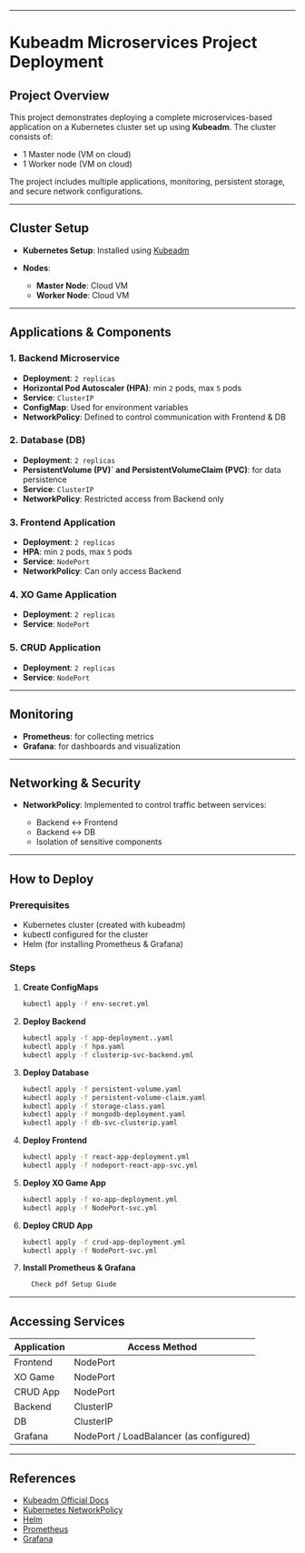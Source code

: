 
---

# Kubeadm Microservices Project Deployment

## Project Overview

This project demonstrates deploying a complete microservices-based application on a Kubernetes cluster set up using **Kubeadm**. The cluster consists of:

* 1 Master node (VM on cloud)
* 1 Worker node (VM on cloud)

The project includes multiple applications, monitoring, persistent storage, and secure network configurations.

---

## Cluster Setup

* **Kubernetes Setup**: Installed using [Kubeadm](https://kubernetes.io/docs/setup/production-environment/tools/kubeadm/create-cluster-kubeadm/)
* **Nodes**:

  * **Master Node**: Cloud VM
  * **Worker Node**: Cloud VM

---

## Applications & Components

### 1. Backend Microservice

* **Deployment**: `2 replicas`
* **Horizontal Pod Autoscaler (HPA)**: min `2` pods, max `5` pods
* **Service**: `ClusterIP`
* **ConfigMap**: Used for environment variables
* **NetworkPolicy**: Defined to control communication with Frontend & DB

### 2. Database (DB)

* **Deployment**: `2 replicas`
* **PersistentVolume (PV)\` and PersistentVolumeClaim (PVC)**: for data persistence
* **Service**: `ClusterIP`
* **NetworkPolicy**: Restricted access from Backend only

### 3. Frontend Application

* **Deployment**: `2 replicas`
* **HPA**: min `2` pods, max `5` pods
* **Service**: `NodePort`
* **NetworkPolicy**: Can only access Backend

### 4. XO Game Application

* **Deployment**: `2 replicas`
* **Service**: `NodePort`

### 5. CRUD Application

* **Deployment**: `2 replicas`
* **Service**: `NodePort`

---

## Monitoring

* **Prometheus**: for collecting metrics
* **Grafana**: for dashboards and visualization

---

## Networking & Security

* **NetworkPolicy**: Implemented to control traffic between services:

  * Backend ↔️ Frontend
  * Backend ↔️ DB
  * Isolation of sensitive components

---

## How to Deploy

### Prerequisites

* Kubernetes cluster (created with kubeadm)
* kubectl configured for the cluster
* Helm (for installing Prometheus & Grafana)

### Steps

1. **Create ConfigMaps**

   ```bash
   kubectl apply -f env-secret.yml
   ```

2. **Deploy Backend**

   ```bash
   kubectl apply -f app-deployment..yaml
   kubectl apply -f hpa.yaml
   kubectl apply -f clusterip-svc-backend.yml
   ```

3. **Deploy Database**

   ```bash
   kubectl apply -f persistent-volume.yaml
   kubectl apply -f persistent-volume-claim.yaml
   kubectl apply -f storage-class.yaml
   kubectl apply -f mongodb-deployment.yaml
   kubectl apply -f db-svc-clusterip.yaml
   ```

4. **Deploy Frontend**

   ```bash
   kubectl apply -f react-app-deployment.yml
   kubectl apply -f nodeport-react-app-svc.yml
   ```

5. **Deploy XO Game App**

   ```bash
   kubectl apply -f xo-app-deployment.yml
   kubectl apply -f NodePort-svc.yml
   ```

6. **Deploy CRUD App**

   ```bash
   kubectl apply -f crud-app-deployment.yml
   kubectl apply -f NodePort-svc.yml
   ```

7. **Install Prometheus & Grafana**

   ```bash
     Check pdf Setup Giude 
   ```

---

## Accessing Services

| Application | Access Method                           |
| ----------- | --------------------------------------- |
| Frontend    | NodePort                                |
| XO Game     | NodePort                                |
| CRUD App    | NodePort                                |
| Backend     | ClusterIP                               |
| DB          | ClusterIP                               |
| Grafana     | NodePort / LoadBalancer (as configured) |

---

## References

* [Kubeadm Official Docs](https://kubernetes.io/docs/setup/production-environment/tools/kubeadm/create-cluster-kubeadm/)
* [Kubernetes NetworkPolicy](https://kubernetes.io/docs/concepts/services-networking/network-policies/)
* [Helm](https://helm.sh/)
* [Prometheus](https://prometheus.io/)
* [Grafana](https://grafana.com/)
